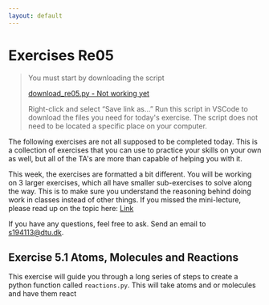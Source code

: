 ```yaml
---
layout: default
---
```

# Exercises Re05

> You must start by downloading the script
>
> [download_re05.py - Not working yet]()
>
> Right-click and select “Save link as…”
> Run this script in VSCode to download the files you need for today's exercise. The script does not need to be located a specific place on your computer.

The following exercises are not all supposed to be completed today. This is a collection of exercises that you can use to practice your skills on your own as well, but all of the TA's are more than capable of helping you with it.

This week, the exercises are formatted a bit different. You will be working on 3 larger exercises, which all have smaller sub-exercises to solve along the way. This is to make sure you understand the reasoning behind doing work in classes instead of other things. If you missed the mini-lecture, please read up on the topic here: [Link](https://cp.pages.compute.dtu.dk/02002public/exercises/ex9.html)

If you have any questions, feel free to ask. Send an email to [s194113@dtu.dk](matilto:s194113@dtu.dk?subject=02002_Brush_Up_Course).

## Exercise 5.1 Atoms, Molecules and Reactions

This exercise will guide you through a long series of steps to create a python function called `reactions.py`. This will take atoms and or molecules and have them react
